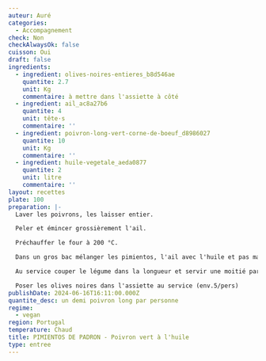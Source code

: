 ```yaml
---
auteur: Auré
categories:
  - Accompagnement
check: Non
checkAlwaysOk: false
cuisson: Oui
draft: false
ingredients:
  - ingredient: olives-noires-entieres_b8d546ae
    quantite: 2.7
    unit: Kg
    commentaire: à mettre dans l'assiette à côté
  - ingredient: ail_ac8a27b6
    quantite: 4
    unit: tête·s
    commentaire: ''
  - ingredient: poivron-long-vert-corne-de-boeuf_d8986027
    quantite: 10
    unit: Kg
    commentaire: ''
  - ingredient: huile-vegetale_aeda0877
    quantite: 2
    unit: litre
    commentaire: ''
layout: recettes
plate: 100
preparation: |-
  Laver les poivrons, les laisser entier.

  Peler et émincer grossièrement l'ail.

  Préchauffer le four à 200 °C.

  Dans un gros bac mélanger les pimientos, l'ail avec l'huile et pas mal de sel. Verser dans plusieurs bac gastro et faire cuire au four, en remuant régulièrement. Changer les gastro d'étage. Faire cuire jusqu'à ce que les poivrons soient tendres et boursouflés. 

  Au service couper le légume dans la longueur et servir une moitié par personne.

  Poser les olives noires dans l'assiette au service (env.5/pers)
publishDate: 2024-06-16T16:11:00.000Z
quantite_desc: un demi poivron long par personne
regime:
  - vegan
region: Portugal
temperature: Chaud
title: PIMIENTOS DE PADRON - Poivron vert à l'huile
type: entree
---
```

